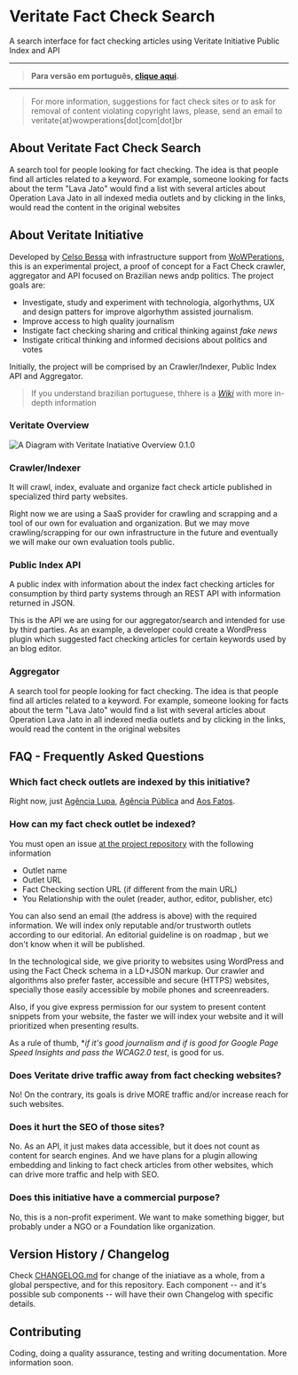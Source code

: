 # Veritate Fact Check Search

A search interface for fact checking articles using Veritate Initiative Public Index and API
<hr>

> **Para versão em português, [clique aqui](README.md).**

<hr>

> For more information, suggestions for fact check sites or to ask for removal of content violating copyright laws, please, send an email to veritate{at}wowperations[dot]com[dot]br
## About Veritate Fact Check Search

A search tool for people looking for fact checking. The idea is that people find all articles related to a keyword. For example, someone looking for facts about the term "Lava Jato" would find a list with several articles about Operation Lava Jato in all indexed media outlets and by clicking in the links, would read the content in the original websites

## About Veritate Initiative

Developed by [Celso Bessa](https://www.celsobessa.com.br) with infrastructure support from [WoWPerations](https://www.wowperations.com.br), this is an experimental project, a proof of concept for a Fact Check crawler, aggregator and API focused on Brazilian news andp politics. The project goals are:

- Investigate, study and experiment with technologia, algorhythms, UX and design patters for improve algorhythm assisted journalism.
- Improve access to high quality journalism
- Instigate fact checking sharing and critical thinking against _fake news_
- Instigate critical thinking and informed decisions about politics and votes

Initially, the project will be comprised by an Crawler/Indexer, Public Index API and Aggregator.

> If you understand brazilian portuguese, thhere is a *[Wiki](https://github.com/celsobessa/veritate/wiki)* with more in-depth information

### Veritate Overview

![A Diagram with Veritate Inatiative Overview 0.1.0](images/veritate-overview-diagram-0.1.0.png)

### Crawler/Indexer

It will crawl, index, evaluate and organize fact check article published in specialized third party websites.

Right now we are using a SaaS provider for crawling and scrapping and a tool of our own for evaluation and organization. But we may move crawling/scrapping for our own infrastructure in the future and eventually we will make our own evaluation tools public.

### Public Index API

A public index with information about the index fact checking articles for consumption by third party systems through an REST API with information returned in JSON.

This is the API we are using for our aggregator/search and intended for use by third parties. As an example, a developer could create a WordPress plugin which suggested fact checking articles for certain keywords used by an blog editor.

### Aggregator

A search tool for people looking for fact checking. The idea is that people find all articles related to a keyword. For example, someone looking for facts about the term "Lava Jato" would find a list with several articles about Operation Lava Jato in all indexed media outlets and by clicking in the links, would read the content in the original websites

## FAQ - Frequently Asked Questions

### Which fact check outlets are indexed by this initiative?

Right now, just [Agência Lupa](http://piaui.folha.uol.com.br/lupa/), [Agência Pública](https://apublica.org/checagem/) and [Aos Fatos](https://aosfatos.org).

### How can my fact check outlet be indexed?

You must open an issue [at the project repository](https://github.com/celsobessa/veritate/issues) with the following information

- Outlet name
- Outlet URL
- Fact Checking section URL (if different from the main URL)
- You Relationship with the oulet (reader, author, editor, publisher, etc)

You can also send an email (the address is above) with the required information.  We will index only reputable and/or trustworth outlets according to our editorial. An editorial guideline is on roadmap , but we don't know when it will be published.

In the technological side, we give priority to websites using WordPress and using the Fact Check schema in a LD+JSON markup. Our crawler and algorithms also prefer faster, accessible and secure (HTTPS) websites, specially those easily accessible by mobile phones and screenreaders.

Also, if you give express permission for our system to present content snippets from your website, the faster we will index your website and it will prioritized when presenting results.

As a rule of thumb, **if it's good journalism and if is good for Google Page Speed Insights and pass the WCAG2.0 test*, is good for us.

### Does Veritate drive traffic away from fact checking websites?

No! On the contrary, its goals is drive MORE traffic and/or increase reach for such websites.

### Does it hurt the SEO of those sites?

No. As an API, it just makes data accessible, but it does not count as content for search engines. And we have plans for a plugin allowing embedding and linking to fact check articles from other websites, which can drive more traffic and help with SEO.

### Does this initiative have a commercial purpose?

No, this is a non-profit experiment. We want to make something bigger, but probably under a NGO or a Foundation like organization.

## Version History / Changelog

Check [CHANGELOG.md](CHANGELOG.md) for change of the iniatiave as a whole, from a global perspective, and for this repository. Each component -- and it's possible sub components -- will have their own Changelog with specific details.

## Contributing

Coding, doing a quality assurance, testing and writing documentation. More information soon.